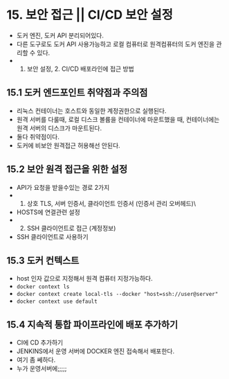 # 15. 보안 접근 || CI/CD 보안 설정
- 도커 엔진, 도커 API 분리되어있다.
- 다른 도구로도 도커 API 사용가능하고 로컬 컴퓨터로 원격컴퓨터의 도커 엔진을 관리할 수 있다.
- 1. 보안 설정, 2. CI/CD 배포라인에 접근 방법 

## 15.1 도커 엔드포인트 취약점과 주의점
- 리눅스 컨테이너는 호스트와 동일한 계정권한으로 실행된다. 
- 원격 서버를 다룰때, 로컬 디스크 볼륨을 컨테이너에 마운트했을 때, 컨테이너에는 원격 서버의 디스크가 마운트된다.
- 둘다 취약점이다.
- 도커에 비보안 원격접근 허용해선 안된다.

## 15.2 보안 원격 접근을 위한 설정
- API가 요청을 받을수있는 경로 2가지
- 1. 상호 TLS, 서버 인증서, 클라이언트 인증서 (인증서 관리 오버헤드)\
- HOSTS에 연결관련 설정
- 2. SSH 클라이언트로 접근 (계정정보)
- SSH 클라이언트로 사용하기

## 15.3 도커 컨텍스트
- host 인자 값으로 지정해서 원격 컴퓨터 지정가능하다.
- `docker context ls`
- `docker context create local-tls --docker "host=ssh://user@server"`
- `docker context use default`


## 15.4 지속적 통합 파이프라인에 배포 추가하기
- CI에 CD 추가하기 
- JENKINS에서 운영 서버에 DOCKER 엔진 접속해서 배포한다.
- 여기 좀 쎄하다. 
- 누가 운영서버에;;;;;

